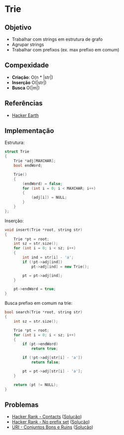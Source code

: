 # Trie

## Objetivo

- Trabalhar com strings em estrutura de grafo
- Agrupar strings
- Trabalhar com prefixos (ex. max prefixo em comum)

## Compexidade

- **Criação**: O(n \* |str|)
- **Inserção** O(|str|)
- **Busca** O(|m|)

## Referências

- [Hacker Earth](https://www.hackerearth.com/pt-br/practice/data-structures/advanced-data-structures/trie-keyword-tree/tutorial/)

## Implementação

Estrutura:

```c++
struct Trie
{
    Trie *adj[MAXCHAR];
    bool endWord;

    Trie()
    {
        (endWord) = false;
        for (int i = 0; i < MAXCHAR; i++)
        {
            (adj[i]) = NULL;
        }
    }
};
```

Inserção:

```c++
void insert(Trie *root, string str)
{
    Trie *pt = root;
    int sz = str.size();
    for (int i = 0; i < sz; i++)
    {
        int ind = str[i] - 'a';
        if (!pt->adj[ind])
            pt->adj[ind] = new Trie();

        pt = pt->adj[ind];
    }

    pt->endWord = true;
}
```

Busca prefixo em comum na trie:

```c++
bool search(Trie *root, string str)
{
    int sz = str.size();

    Trie *pt = root;
    for (int i = 0; i < sz; i++)
    {
        if (pt->endWord)
            return true;

        if (!pt->adj[str[i] - 'a'])
            return false;

        pt = pt->adj[str[i] - 'a'];
    }

    return (pt != NULL);
}
```


## Problemas

- [Hacker Rank - Contacts](https://www.hackerrank.com/challenges/contacts/problem) ([Solução](hr_contacts.cpp))
- [Hacker Rank - No prefix set](https://www.hackerrank.com/challenges/no-prefix-set/problem) ([Solução](hr_no_prefix_set.cpp))
- [URI - Conjuntos Bons e Ruins](https://www.urionlinejudge.com.br/judge/pt/problems/view/2087) ([Solução](URI2087.cpp))